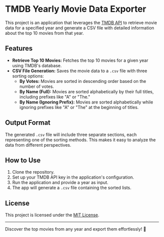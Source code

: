 # TMDB Yearly Movie Data Exporter

This project is an application that leverages the [TMDB API](https://www.themoviedb.org/documentation/api) to retrieve movie data for a specified year and generate a CSV file with detailed information about the top 10 movies from that year.

## Features

- **Retrieve Top 10 Movies:** Fetches the top 10 movies for a given year using TMDB's database.
- **CSV File Generation:** Saves the movie data to a `.csv` file with three sorting options:
  - **By Votes:** Movies are sorted in descending order based on the number of votes.
  - **By Name (Full):** Movies are sorted alphabetically by their full titles, including prefixes like "A" or "The."
  - **By Name (Ignoring Prefix):** Movies are sorted alphabetically while ignoring prefixes like "A" or "The" at the beginning of titles.

## Output Format

The generated `.csv` file will include three separate sections, each representing one of the sorting methods. This makes it easy to analyze the data from different perspectives.

## How to Use

1. Clone the repository.
2. Set up your TMDB API key in the application's configuration.
3. Run the application and provide a year as input.
4. The app will generate a `.csv` file containing the sorted lists.

## License

This project is licensed under the [MIT License](LICENSE).

---

Discover the top movies from any year and export them effortlessly! 🎥
